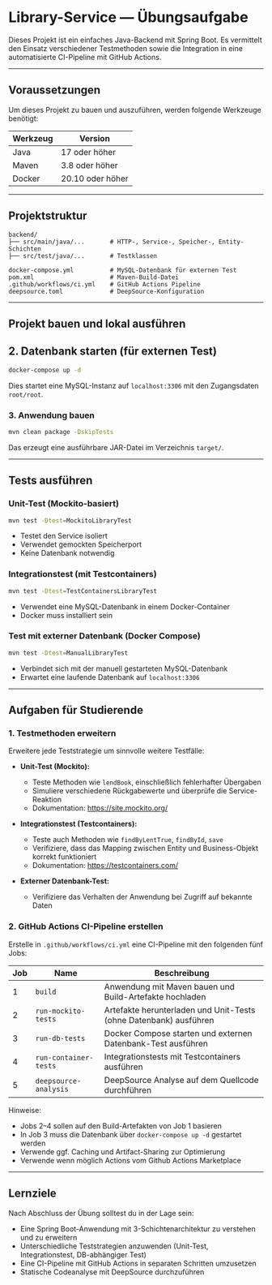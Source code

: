 # Library-Service — Übungsaufgabe

Dieses Projekt ist ein einfaches Java-Backend mit Spring Boot. Es vermittelt den Einsatz verschiedener Testmethoden sowie die Integration in eine automatisierte CI-Pipeline mit GitHub Actions.

---

## Voraussetzungen

Um dieses Projekt zu bauen und auszuführen, werden folgende Werkzeuge benötigt:

| Werkzeug         | Version                 |
|------------------|--------------------------|
| Java             | 17 oder höher            |
| Maven            | 3.8 oder höher           |
| Docker           | 20.10 oder höher         |

---

## Projektstruktur
```
backend/
├── src/main/java/...       # HTTP-, Service-, Speicher-, Entity-Schichten
├── src/test/java/...       # Testklassen

docker-compose.yml          # MySQL-Datenbank für externen Test
pom.xml                     # Maven-Build-Datei
.github/workflows/ci.yml    # GitHub Actions Pipeline
deepsource.toml             # DeepSource-Konfiguration
```



---

## Projekt bauen und lokal ausführen

## 2. Datenbank starten (für externen Test)

```bash
docker-compose up -d
```

Dies startet eine MySQL-Instanz auf `localhost:3306` mit den Zugangsdaten `root/root`.

### 3. Anwendung bauen

```bash
mvn clean package -DskipTests
```

Das erzeugt eine ausführbare JAR-Datei im Verzeichnis `target/`.

---

## Tests ausführen

### Unit-Test (Mockito-basiert)

```bash
mvn test -Dtest=MockitoLibraryTest
```

- Testet den Service isoliert
- Verwendet gemockten Speicherport
- Keine Datenbank notwendig

### Integrationstest (mit Testcontainers)

```bash
mvn test -Dtest=TestContainersLibraryTest
```

- Verwendet eine MySQL-Datenbank in einem Docker-Container
- Docker muss installiert sein

### Test mit externer Datenbank (Docker Compose)

```bash
mvn test -Dtest=ManualLibraryTest
```

- Verbindet sich mit der manuell gestarteten MySQL-Datenbank
- Erwartet eine laufende Datenbank auf `localhost:3306`

---

## Aufgaben für Studierende

### 1. Testmethoden erweitern

Erweitere jede Teststrategie um sinnvolle weitere Testfälle:

- **Unit-Test (Mockito):**
    - Teste Methoden wie `lendBook`, einschließlich fehlerhafter Übergaben
    - Simuliere verschiedene Rückgabewerte und überprüfe die Service-Reaktion
    - Dokumentation: https://site.mockito.org/

- **Integrationstest (Testcontainers):**
    - Teste auch Methoden wie `findByLentTrue`, `findById`, `save`
    - Verifiziere, dass das Mapping zwischen Entity und Business-Objekt korrekt funktioniert
    - Dokumentation: https://testcontainers.com/

- **Externer Datenbank-Test:**
    - Verifiziere das Verhalten der Anwendung bei Zugriff auf bekannte Daten

### 2. GitHub Actions CI-Pipeline erstellen

Erstelle in `.github/workflows/ci.yml` eine CI-Pipeline mit den folgenden fünf Jobs:

| Job | Name                  | Beschreibung                                                         |
|-----|-----------------------|----------------------------------------------------------------------|
| 1   | `build`               | Anwendung mit Maven bauen und Build-Artefakte hochladen              |
| 2   | `run-mockito-tests`   | Artefakte herunterladen und Unit-Tests (ohne Datenbank) ausführen    |
| 3   | `run-db-tests`        | Docker Compose starten und externen Datenbank-Test ausführen         |
| 4   | `run-container-tests` | Integrationstests mit Testcontainers ausführen                        |
| 5   | `deepsource-analysis` | DeepSource Analyse auf dem Quellcode durchführen                     |

Hinweise:

- Jobs 2–4 sollen auf den Build-Artefakten von Job 1 basieren
- In Job 3 muss die Datenbank über `docker-compose up -d` gestartet werden
- Verwende ggf. Caching und Artifact-Sharing zur Optimierung
- Verwende wenn möglich Actions vom Github Actions Marketplace


---

## Lernziele

Nach Abschluss der Übung solltest du in der Lage sein:

- Eine Spring Boot-Anwendung mit 3-Schichtenarchitektur zu verstehen und zu erweitern
- Unterschiedliche Teststrategien anzuwenden (Unit-Test, Integrationstest, DB-abhängiger Test)
- Eine CI-Pipeline mit GitHub Actions in separaten Schritten umzusetzen
- Statische Codeanalyse mit DeepSource durchzuführen


